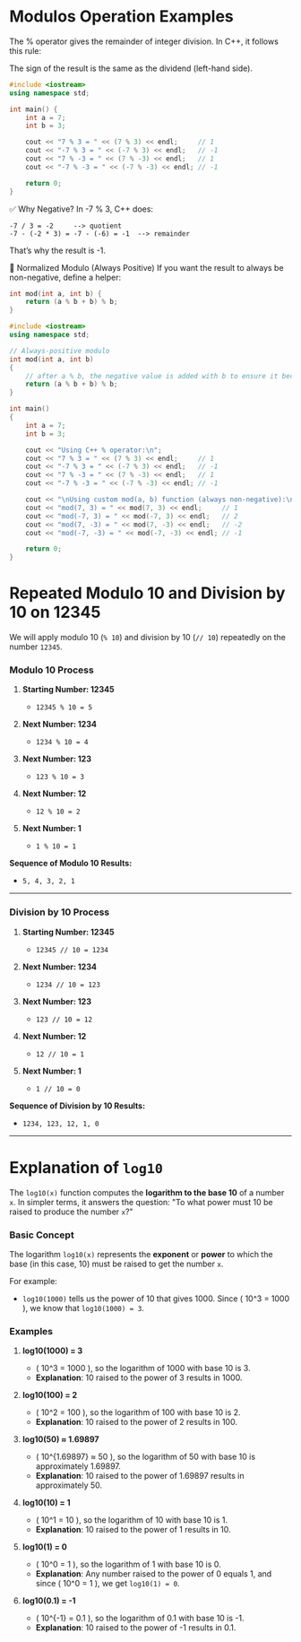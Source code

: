 # Modulos Operation Examples

The % operator gives the remainder of integer division.
In C++, it follows this rule:

The sign of the result is the same as the dividend (left-hand side).

```c++
#include <iostream>
using namespace std;

int main() {
    int a = 7;
    int b = 3;

    cout << "7 % 3 = " << (7 % 3) << endl;     // 1
    cout << "-7 % 3 = " << (-7 % 3) << endl;   // -1
    cout << "7 % -3 = " << (7 % -3) << endl;   // 1
    cout << "-7 % -3 = " << (-7 % -3) << endl; // -1

    return 0;
}
```

✅ Why Negative?
In -7 % 3, C++ does:
```
-7 / 3 = -2     --> quotient
-7 - (-2 * 3) = -7 - (-6) = -1  --> remainder
```
That’s why the result is -1.

🔁 Normalized Modulo (Always Positive)
If you want the result to always be non-negative, define a helper:

```c++
int mod(int a, int b) {
    return (a % b + b) % b;
}
```

```c++
#include <iostream>
using namespace std;

// Always-positive modulo
int mod(int a, int b)
{
	// after a % b, the negative value is added with b to ensure it becomes positive and then again mod the value to get positive result
    return (a % b + b) % b;
}

int main()
{
    int a = 7;
    int b = 3;

    cout << "Using C++ % operator:\n";
    cout << "7 % 3 = " << (7 % 3) << endl;     // 1
    cout << "-7 % 3 = " << (-7 % 3) << endl;   // -1
    cout << "7 % -3 = " << (7 % -3) << endl;   // 1
    cout << "-7 % -3 = " << (-7 % -3) << endl; // -1

    cout << "\nUsing custom mod(a, b) function (always non-negative):\n";
    cout << "mod(7, 3) = " << mod(7, 3) << endl;     // 1
    cout << "mod(-7, 3) = " << mod(-7, 3) << endl;   // 2
    cout << "mod(7, -3) = " << mod(7, -3) << endl;   // -2
    cout << "mod(-7, -3) = " << mod(-7, -3) << endl; // -1

    return 0;
}
```

# Repeated Modulo 10 and Division by 10 on 12345

We will apply modulo 10 (`% 10`) and division by 10 (`// 10`) repeatedly on the number `12345`.

### Modulo 10 Process

1. **Starting Number: 12345**
   - `12345 % 10 = 5`

2. **Next Number: 1234**
   - `1234 % 10 = 4`

3. **Next Number: 123**
   - `123 % 10 = 3`

4. **Next Number: 12**
   - `12 % 10 = 2`

5. **Next Number: 1**
   - `1 % 10 = 1`

**Sequence of Modulo 10 Results:**
- `5, 4, 3, 2, 1`

---

### Division by 10 Process

1. **Starting Number: 12345**
   - `12345 // 10 = 1234`

2. **Next Number: 1234**
   - `1234 // 10 = 123`

3. **Next Number: 123**
   - `123 // 10 = 12`

4. **Next Number: 12**
   - `12 // 10 = 1`

5. **Next Number: 1**
   - `1 // 10 = 0`

**Sequence of Division by 10 Results:**
- `1234, 123, 12, 1, 0`

---

# Explanation of `log10`

The `log10(x)` function computes the **logarithm to the base 10** of a number `x`. In simpler terms, it answers the question: "To what power must 10 be raised to produce the number `x`?"

### Basic Concept

The logarithm `log10(x)` represents the **exponent** or **power** to which the base (in this case, 10) must be raised to get the number `x`.

For example:
- `log10(1000)` tells us the power of 10 that gives 1000. Since \( 10^3 = 1000 \), we know that `log10(1000) = 3`.

### Examples

1. **log10(1000) = 3**
   - \( 10^3 = 1000 \), so the logarithm of 1000 with base 10 is 3.
   - **Explanation**: 10 raised to the power of 3 results in 1000.

2. **log10(100) = 2**
   - \( 10^2 = 100 \), so the logarithm of 100 with base 10 is 2.
   - **Explanation**: 10 raised to the power of 2 results in 100.

3. **log10(50) ≈ 1.69897**
   - \( 10^{1.69897} ≈ 50 \), so the logarithm of 50 with base 10 is approximately 1.69897.
   - **Explanation**: 10 raised to the power of 1.69897 results in approximately 50.

4. **log10(10) = 1**
   - \( 10^1 = 10 \), so the logarithm of 10 with base 10 is 1.
   - **Explanation**: 10 raised to the power of 1 results in 10.

5. **log10(1) = 0**
   - \( 10^0 = 1 \), so the logarithm of 1 with base 10 is 0.
   - **Explanation**: Any number raised to the power of 0 equals 1, and since \( 10^0 = 1 \), we get `log10(1) = 0`.

6. **log10(0.1) = -1**
   - \( 10^{-1} = 0.1 \), so the logarithm of 0.1 with base 10 is -1.
   - **Explanation**: 10 raised to the power of -1 results in 0.1.
